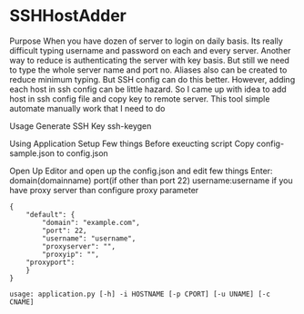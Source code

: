 # SSHHostAdder
Purpose
When you have dozen of server to login on daily basis. Its really difficult typing username and password on each and every server. Another way to reduce is authenticating the server with key basis. But still we need to type the whole server name and port no. Aliases also can be created to reduce minimum typing. But SSH config can do this better. However, adding each host in ssh config can be little hazard. So I came up with idea to add host in ssh config file and copy key to remote server. This tool simple automate manually work that I need to do

Usage
Generate SSH Key
ssh-keygen



Using Application
Setup Few things Before exeucting script
Copy config-sample.json to config.json

Open Up Editor and open up the config.json and edit few things
Enter:
domain(domainname)
port(if other than port 22)
username:username
if you have proxy server than configure proxy parameter
```
{
    "default": {
        "domain": "example.com",
        "port": 22,
        "username": "username",
        "proxyserver": "",
        "proxyip": "",
	"proxyport": 
    }
}
```
```usage: application.py [-h] -i HOSTNAME [-p CPORT] [-u UNAME] [-c CNAME]```

